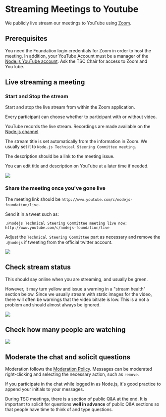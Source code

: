 # Streaming Meetings to Youtube

We publicly live stream our meetings to YouTube using [Zoom](https://zoom.us/).

## Prerequisites
You need the Foundation login credentials for Zoom in order to host the meeting. In addition, your YouTube Account must be a manager of the [Node.js YouTube account](https://www.youtube.com/channel/UCQPYJluYC_sn_Qz_XE-YbTQ). Ask the TSC Chair for access to Zoom and YouTube.

## Live streaming a meeting

### Start and Stop the stream

Start and stop the live stream from within the Zoom application.

Every participant can choose whether to participant with or without video.

YouTube records the live stream. Recordings are made available on the [Node.js channel](https://www.youtube.com/channel/UCQPYJluYC_sn_Qz_XE-YbTQ/videos).

The stream title is set automatically from the information in Zoom. We usually set it to
`Node.js Technical Steering Committee meeting`.

The description should be a link to the meeting issue.

You can edit title and description on YouTube at a later time if needed.

![](youtube-stream-title-description.png)

### Share the meeting once you've gone live

The meeting link should be `http://www.youtube.com/c/nodejs-foundation/live`.

Send it in a tweet such as:
```
.@nodejs Technical Steering Committee meeting live now: http://www.youtube.com/c/nodejs-foundation/live
```

Adjust the `Technical Steering Committee` part as necessary and remove the `.@nodejs` if tweeting from the official twitter account.

![](youtube-stream-share.png)

## Check stream status

This should say online when you are streaming, and usually be green.

However, it may turn yellow and issue a warning in a "stream health" section below. Since we usually stream with static images for the video, there will often be warnings that the video bitrate is low. This is a not a problem and should almost always be ignored.

![](youtube-stream-status.png)

## Check how many people are watching

![](youtube-stream-analytics.png)

## Moderate the chat and solicit questions

Moderation follows the [Moderation Policy](../Moderation-Policy.md). Messages can be moderated right-clicking and selecting the necessary action, such as `remove`.

If you participate in the chat while logged in as Node.js, it's good practice to append your initials to your messages.

During TSC meetings, there is a section of public Q&A at the end.
It is important to solicit for questions **well in advance** of public Q&A sections so that people have time to think of and type questions.
